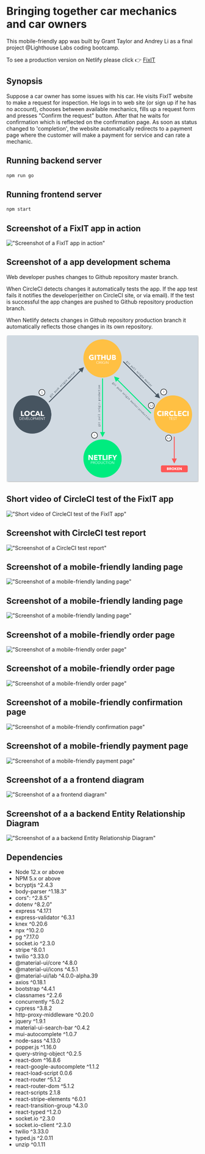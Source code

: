 # Bringing together car mechanics and car owners

This mobile-friendly app was built by Grant Taylor and Andrey Li as a final project @Lighthouse Labs coding bootcamp.

To see a production version on Netlify please click 👉 [FixIT](https://fix-it-lhl.netlify.com/)

## Synopsis

Suppose a car owner has some issues with his car. He visits FixIT website to make a request for inspection. He logs in to web site (or sign up if he has no account), chooses between available mechanics, fills up a request form and presses "Confirm the request" button. After that he waits for confirmation which is reflected on the confirmation page. As soon as status changed to 'completion', the website automatically redirects to a payment page where the customer will make a payment for service and can rate a mechanic. 

## Running backend server

```sh
npm run go
```

## Running frontend server

```sh
npm start
```

## Screenshot of a FixIT app in action

!["Screenshot of a FixIT app in action"](https://media.giphy.com/media/ZBbs2P4a8zPsKFGM9m/giphy.gif)

## Screenshot of a app development schema

Web developer pushes changes to Github repository master branch. 

When CircleCI detects changes it automatically tests the app. If the app test fails it notifies the developer(either on CircleCI site, or via email). If the test is successful the app changes are pushed to Github repository production branch. 

When Netlify detects changes in Github repository production branch it automatically reflects those changes in its own repository.

!["Screenshot of a production schema"](https://github.com/hanuz06/scheduler/blob/master/public/images/scheduler-production-schema.png)

## Short video of CircleCI test of the FixIT app

!["Short video of CircleCI test of the FixIT app"](https://media.giphy.com/media/YmzFekCKwhD3s5x6bo/giphy.gif)

## Screenshot with CircleCI test report

!["Screenshot of a CircleCI test report"](https://github.com/hanuz06/FixIT/blob/master/Readme-pictures/CI-test.png)


## Screenshot of a mobile-friendly landing page

!["Screenshot of a mobile-friendly landing page"](https://raw.githubusercontent.com/hanuz06/FixIT/readme-branch/readme-pictures/fix-it-mobile-1.png)

## Screenshot of a mobile-friendly landing page

!["Screenshot of a mobile-friendly landing page"](https://github.com/hanuz06/FixIT/blob/readme-branch/readme-pictures/fix-it-mobile-2.png)

## Screenshot of a mobile-friendly order page

!["Screenshot of a mobile-friendly order page"](https://github.com/hanuz06/FixIT/blob/readme-branch/readme-pictures/fix-it-mobile-3.png)

## Screenshot of a mobile-friendly order page

!["Screenshot of a mobile-friendly order page"](https://github.com/hanuz06/FixIT/blob/readme-branch/readme-pictures/fix-it-mobile-4.png)

## Screenshot of a mobile-friendly confirmation page

!["Screenshot of a mobile-friendly confirmation page"](https://github.com/hanuz06/FixIT/blob/readme-branch/readme-pictures/fix-it-mobile-5.png)

## Screenshot of a mobile-friendly payment page

!["Screenshot of a mobile-friendly payment page"](https://github.com/hanuz06/FixIT/blob/readme-branch/readme-pictures/fix-it-mobile-6.png)

## Screenshot of a a frontend diagram

!["Screenshot of a a frontend diagram"](https://github.com/hanuz06/FixIT/blob/master/Readme-pictures/FixIT-App-Diagram.png)

## Screenshot of a a backend Entity Relationship Diagram

!["Screenshot of a a backend Entity Relationship Diagram"](https://github.com/hanuz06/FixIT/blob/master/Readme-pictures/FixIT-ERD.png)


## Dependencies

- Node 12.x or above
- NPM 5.x or above
- bcryptjs ^2.4.3
- body-parser ^1.18.3"
- cors": ^2.8.5"
- dotenv ^8.2.0"
- express ^4.17.1
- express-validator ^6.3.1
- knex ^0.20.6
- npx ^10.2.0
- pg ^7.17.0
- socket.io ^2.3.0
- stripe ^8.0.1
- twilio ^3.33.0
- @material-ui/core ^4.8.0
- @material-ui/icons ^4.5.1
- @material-ui/lab ^4.0.0-alpha.39
- axios ^0.18.1
- bootstrap ^4.4.1
- classnames ^2.2.6
- concurrently ^5.0.2
- cypress ^3.8.2
- http-proxy-middleware ^0.20.0
- jquery ^1.9.1
- material-ui-search-bar ^0.4.2
- mui-autocomplete ^1.0.7
- node-sass ^4.13.0
- popper.js ^1.16.0
- query-string-object ^0.2.5
- react-dom ^16.8.6
- react-google-autocomplete ^1.1.2
- react-load-script 0.0.6
- react-router ^5.1.2
- react-router-dom ^5.1.2
- react-scripts 2.1.8
- react-stripe-elements ^6.0.1
- react-transition-group ^4.3.0
- react-typed ^1.2.0
- socket.io ^2.3.0
- socket.io-client ^2.3.0
- twilio ^3.33.0
- typed.js ^2.0.11
- unzip ^0.1.11